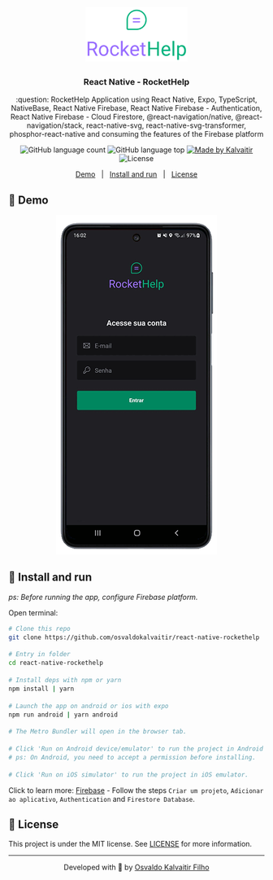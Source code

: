 <h1 align="center">
    <img src="/.github/assets/logo.svg"
    width="200px"
    alt="Logo" />
</h1>

<h3 align="center">
  React Native - RocketHelp
</h3>

<p align="center">
  :question: RocketHelp Application using React Native, Expo, TypeScript, NativeBase, React Native Firebase, React Native Firebase - Authentication, React Native Firebase - Cloud Firestore, @react-navigation/native, @react-navigation/stack, react-native-svg, react-native-svg-transformer, phosphor-react-native and consuming the features of the Firebase platform
</p>

<p align="center">
  <img alt="GitHub language count" src="https://img.shields.io/github/languages/count/osvaldokalvaitir/react-native-rockethelp.svg?color=00A83A">

  <img alt="GitHub language top" src="https://img.shields.io/github/languages/top/osvaldokalvaitir/react-native-rockethelp.svg?color=00A83A">

  <a href="https://kalvaitir.com/">
    <img alt="Made by Kalvaitir" src="https://img.shields.io/badge/made%20by-Kalvaitir-00A83A">
  </a>

  <img alt="License" src="https://img.shields.io/badge/license-MIT-00A83A">
</p>

<p align="center">
  <a href="#iphone-demo">Demo</a>&nbsp;&nbsp;&nbsp;|&nbsp;&nbsp;&nbsp;<a href="#wrench-install-and-run">Install and run</a>&nbsp;&nbsp;&nbsp;|&nbsp;&nbsp;&nbsp;<a href="#memo-license">License</a>
</p>

## :iphone: Demo

<p align="center">
  <img src="/.github/assets/demo.gif" alt="Demo" />
</p>

## :wrench: Install and run

_ps: Before running the app, configure Firebase platform._

Open terminal:

```sh
# Clone this repo
git clone https://github.com/osvaldokalvaitir/react-native-rockethelp

# Entry in folder
cd react-native-rockethelp

# Install deps with npm or yarn
npm install | yarn

# Launch the app on android or ios with expo
npm run android | yarn android

# The Metro Bundler will open in the browser tab.

# Click 'Run on Android device/emulator' to run the project in Android emulator.
# ps: On Android, you need to accept a permission before installing.

# Click 'Run on iOS simulator' to run the project in iOS emulator.
```

Click to learn more: [Firebase](https://github.com/osvaldokalvaitir/awesome/blob/main/src/development-platforms/firebase.md) - Follow the steps `Criar um projeto`, `Adicionar ao aplicativo`, `Authentication` and `Firestore Database`.

## :memo: License

This project is under the MIT license. See [LICENSE](/LICENSE) for more information.

---

<p align="center">
Developed with 💚 by <a href="https://www.linkedin.com/in/osvaldokalvaitir">Osvaldo Kalvaitir Filho</a>
</p>
